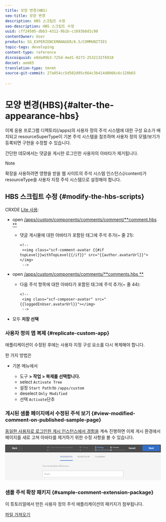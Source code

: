 ```yaml
---
title: 모양 변경(HBS)
seo-title: 모양 변경
description: HBS 스크립트 수정
seo-description: HBS 스크립트 수정
uuid: cff24505-dbb3-4312-9b1b-c1693b8d1c98
contentOwner: User
products: SG_EXPERIENCEMANAGER/6.5/COMMUNITIES
topic-tags: developing
content-type: reference
discoiquuid: e0da09b3-725d-4ed1-9273-2532132f6918
docset: aem65
translation-type: tm+mt
source-git-commit: 27a054cc5d502d95c664c3b414d0066c6c120b65

---
```



# 모양 변경(HBS){#alter-the-appearance-hbs}

이제 응용 프로그램 디렉토리(/apps)의 사용자 정의 주석 시스템에 대한 구성 요소가 배치되고 resourceSuperType이 기본 주석 시스템을 참조하며 사용자 정의 모델/보기가 등록되면 구현을 수정할 수 있습니다.

간단한 데모에서는 댓글을 게시한 로그인한 사용자의 아바타가 제거됩니다.

>[!NOTE]
>
>확장을 사용하려면 영향을 받을 웹 사이트의 주석 시스템 인스턴스(/content)가 resourceType을 사용자 지정 주석 시스템으로 설정해야 합니다.

## HBS 스크립트 수정 {#modify-the-hbs-scripts}

CRXDE [Lite 사용](/help/sites-developing/developing-with-crxde-lite.md):

* open [/apps/custom/components/comments/comment/**comment.hbs **](https://localhost:4502/crx/de/index.jsp#/apps/custom/components/comments/comment/comment.hbs)

   * 댓글 게시물에 대한 아바타가 포함된 태그에 주석 추가(~ 줄 21):

      ```
      <!--
       <<img class="scf-comment-avatar {{#if topLevel}}withTopLevel{{/if}}" src="{{author.avatarUrl}}"></img>
       -->
      ```

* open [/apps/custom/components/comments/**comments.hbs **](https://localhost:4502/crx/de/index.jsp#/apps/custom/components/comments/comments.hbs)

   * 다음 주석 항목에 대한 아바타가 포함된 태그에 주석 추가(~ 줄 44):

      ```
      <!--
       <img class="scf-composer-avatar" src="{{loggedInUser.avatarUrl}}"></img>
       -->
      ```

* 모두 **저장 선택**

### 사용자 정의 앱 복제 {#replicate-custom-app}

애플리케이션이 수정된 후에는 사용자 지정 구성 요소를 다시 복제해야 합니다.

한 가지 방법은

* 기본 메뉴에서

   * 도구 **> 작업 > 복제를 선택합니다.**
   * select `Activate Tree`
   * 설정 `Start Path`:to `/apps/custom`
   * deselect `Only Modified`
   * 선택 `Activate`단추

### 게시된 샘플 페이지에서 수정된 주석 보기 {#view-modified-comment-on-published-sample-page}

[동일한 사용자로 로그인한 게시 인스턴스에서 경험을](/help/communities/extend-sample-page.md#publish-sample-page) 계속 진행하면 이제 게시 환경에서 페이지를 새로 고쳐 아바타를 제거하기 위한 수정 사항을 볼 수 있습니다.

![chlimage_1-136](assets/chlimage_1-136.png)

### 샘플 주석 확장 패키지 {#sample-comment-extension-package}

이 튜토리얼에서 만든 사용자 정의 주석 애플리케이션의 패키지가 첨부됩니다.

[파일 가져오기](assets/sample-comment-extension-6-1-fp3.zip)

